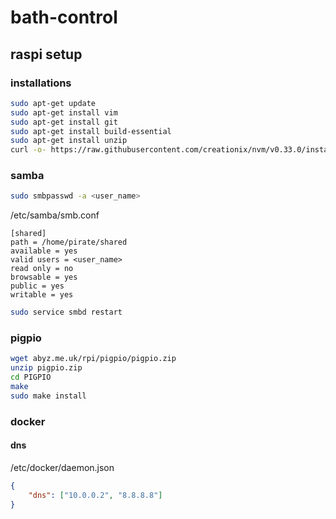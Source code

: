 # bath-control

## raspi setup

### installations

```sh
sudo apt-get update
sudo apt-get install vim
sudo apt-get install git
sudo apt-get install build-essential
sudo apt-get install unzip
curl -o- https://raw.githubusercontent.com/creationix/nvm/v0.33.0/install.sh | bash
```

### samba

```sh
sudo smbpasswd -a <user_name>
```

/etc/samba/smb.conf

```
[shared]
path = /home/pirate/shared
available = yes
valid users = <user_name>
read only = no
browsable = yes
public = yes
writable = yes
```

```sh
sudo service smbd restart
```

### pigpio

```sh
wget abyz.me.uk/rpi/pigpio/pigpio.zip
unzip pigpio.zip
cd PIGPIO
make
sudo make install
```

### docker

#### dns

/etc/docker/daemon.json

```json
{
    "dns": ["10.0.0.2", "8.8.8.8"]
}
```